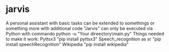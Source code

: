 # jarvis
A personal assistant with basic tasks can be extended to somethings or something more with additional code "Jarvis" can only be executed via Python with commando python -u "Your direectory\main.py"  Things needed to make it work: Pyttsx3 "pip install pyttsx3" Speech_recognition as sr "pip install speechRecognition" Wikipedia "pip install wikipedia"
